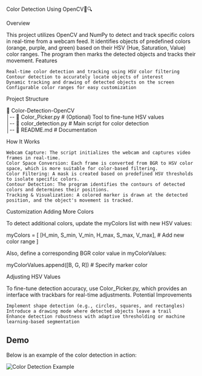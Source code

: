 Color Detection Using OpenCV🎨🔍

Overview

This project utilizes OpenCV and NumPy to detect and track specific colors in real-time from a webcam feed. It identifies objects of predefined colors (orange, purple, and green) based on their HSV (Hue, Saturation, Value) color ranges. The program then marks the detected objects and tracks their movement.
Features

    Real-time color detection and tracking using HSV color filtering
    Contour detection to accurately locate objects of interest
    Dynamic tracking and drawing of detected objects on the screen
    Configurable color ranges for easy customization

Project Structure

📂 Color-Detection-OpenCV  
│-- 📜 Color_Picker.py   # (Optional) Tool to fine-tune HSV values  
│-- 📜 color_detection.py   # Main script for color detection  
│-- 📜 README.md   # Documentation  

How It Works

    Webcam Capture: The script initializes the webcam and captures video frames in real-time.
    Color Space Conversion: Each frame is converted from BGR to HSV color space, which is more suitable for color-based filtering.
    Color Filtering: A mask is created based on predefined HSV thresholds to isolate specific colors.
    Contour Detection: The program identifies the contours of detected colors and determines their positions.
    Tracking & Visualization: A colored marker is drawn at the detected position, and the object's movement is tracked.

Customization
Adding More Colors

To detect additional colors, update the myColors list with new HSV values:

myColors = [
    [H_min, S_min, V_min, H_max, S_max, V_max],  # Add new color range
]

Also, define a corresponding BGR color value in myColorValues:

myColorValues.append([B, G, R])  # Specify marker color

Adjusting HSV Values

To fine-tune detection accuracy, use Color_Picker.py, which provides an interface with trackbars for real-time adjustments.
Potential Improvements

    Implement shape detection (e.g., circles, squares, and rectangles)
    Introduce a drawing mode where detected objects leave a trail
    Enhance detection robustness with adaptive thresholding or machine learning-based segmentation

## Demo  
Below is an example of the color detection in action:

![Color Detection Example](color_detection_example.jpg)

